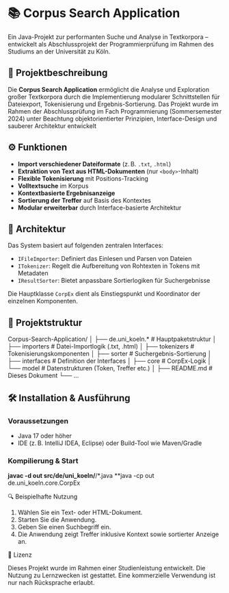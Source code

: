 # 📚 Corpus Search Application

Ein Java-Projekt zur performanten Suche und Analyse in Textkorpora – entwickelt als Abschlussprojekt der Programmierprüfung im Rahmen des Studiums an der Universität zu Köln.

## 🧩 Projektbeschreibung

Die **Corpus Search Application** ermöglicht die Analyse und Exploration großer Textkorpora durch die Implementierung modularer Schnittstellen für Dateiexport, Tokenisierung und Ergebnis-Sortierung. Das Projekt wurde im Rahmen der Abschlussprüfung im Fach Programmierung (Sommersemester 2024) unter Beachtung objektorientierter Prinzipien, Interface-Design und sauberer Architektur entwickelt

## ⚙️ Funktionen

- **Import verschiedener Dateiformate** (z. B. `.txt`, `.html`)
- **Extraktion von Text aus HTML-Dokumenten** (nur `<body>`-Inhalt)
- **Flexible Tokenisierung** mit Positions-Tracking
- **Volltextsuche** im Korpus
- **Kontextbasierte Ergebnisanzeige**
- **Sortierung der Treffer** auf Basis des Kontextes
- **Modular erweiterbar** durch Interface-basierte Architektur

## 🧱 Architektur

Das System basiert auf folgenden zentralen Interfaces:

- `IFileImporter`: Definiert das Einlesen und Parsen von Dateien
- `ITokenizer`: Regelt die Aufbereitung von Rohtexten in Tokens mit Metadaten
- `IResultSorter`: Bietet anpassbare Sortierlogiken für Suchergebnisse

Die Hauptklasse `CorpEx` dient als Einstiegspunkt und Koordinator der einzelnen Komponenten.

## 📂 Projektstruktur
Corpus-Search-Application/
│
├── de.uni_koeln.* # Hauptpaketstruktur
│ ├── importers # Datei-Importlogik (.txt, .html)
│ ├── tokenizers # Tokenisierungskomponenten
│ ├── sorter # Suchergebnis-Sortierung
│ ├── interfaces # Definition der Interfaces
│ ├── core # CorpEx-Logik
│ └── model # Datenstrukturen (Token, Treffer etc.)
│
├── README.md # Dieses Dokument
└── ...

## 🛠️ Installation & Ausführung

### Voraussetzungen

- Java 17 oder höher
- IDE (z. B. IntelliJ IDEA, Eclipse) oder Build-Tool wie Maven/Gradle

### Kompilierung & Start


**javac -d out src/de/uni_koeln/**/*.java
**java -cp out de.uni_koeln.core.CorpEx


🔍 Beispielhafte Nutzung

   1. Wählen Sie ein Text- oder HTML-Dokument.
   2. Starten Sie die Anwendung.
   3. Geben Sie einen Suchbegriff ein.
   4. Die Anwendung zeigt Treffer inklusive Kontext sowie sortierter Anzeige an.

📄 Lizenz

Dieses Projekt wurde im Rahmen einer Studienleistung entwickelt. Die Nutzung zu Lernzwecken ist gestattet. Eine kommerzielle Verwendung ist nur nach Rücksprache erlaubt.

